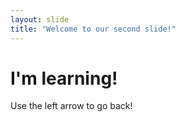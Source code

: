 ```yaml
---
layout: slide
title: "Welcome to our second slide!"
---
```

# **I'm learning!**
Use the left arrow to go back!
